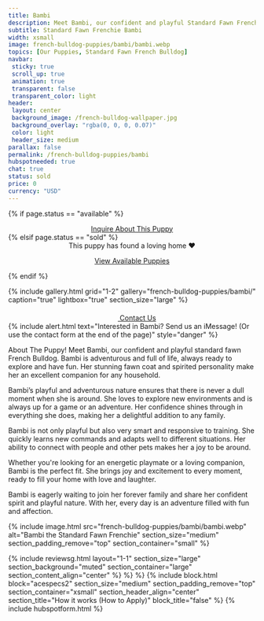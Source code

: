 ```yaml
---
title: Bambi
description: Meet Bambi, our confident and playful Standard Fawn French Bulldog puppy.
subtitle: Standard Fawn Frenchie Bambi
width: xsmall
image: french-bulldog-puppies/bambi/bambi.webp
topics: [Our Puppies, Standard Fawn French Bulldog]
navbar:
 sticky: true
 scroll_up: true
 animation: true
 transparent: false
 transparent_color: light
header:
 layout: center
 background_image: /french-bulldog-wallpaper.jpg
 background_overlay: "rgba(0, 0, 0, 0.07)"
 color: light
 header_size: medium
parallax: false
permalink: /french-bulldog-puppies/bambi
hubspotneeded: true
chat: true
status: sold
price: 0
currency: "USD"
---
```

{% if page.status == "available" %}
  <center>
    <a class="uk-button uk-button-danger uk-border-pill" href="/contact">
      Inquire About This Puppy
    </a>
  </center>
{% elsif page.status == "sold" %}
  <center>
    <div class="uk-alert-success uk-border-pill uk-text-bold uk-padding-small" uk-alert>
      This puppy has found a loving home ❤️
    </div>
    <p class="uk-text-center">
      <a href="/french-bulldog-puppies/" class="uk-button uk-button-primary uk-border-pill">
        View Available Puppies
      </a>
    </p>
  </center>
{% endif %}

{% include gallery.html
grid="1-2"
gallery="french-bulldog-puppies/bambi/"
caption="true"
lightbox="true"
section_size="large"
%}

<center><a class="uk-button uk-button-danger uk-border-pill uk-button-xlarge my-border-rounded" href="tel:212-739-0182">
    <span data-uk-icon="phone" class="uk-icon">
        <svg width="20" height="20" viewBox="0 0 20 20" xmlns="http://www.w3.org/2000/svg"></svg>
    </span>
    Contact Us
</a>
</center>
{% include alert.html text="Interested in Bambi? Send us an iMessage! (Or use the contact form at the end of the page)" style="danger" %}

About The Puppy!
Meet Bambi, our confident and playful standard fawn French Bulldog. Bambi is adventurous and full of life, always ready to explore and have fun. Her stunning fawn coat and spirited personality make her an excellent companion for any household.

Bambi’s playful and adventurous nature ensures that there is never a dull moment when she is around. She loves to explore new environments and is always up for a game or an adventure. Her confidence shines through in everything she does, making her a delightful addition to any family.

Bambi is not only playful but also very smart and responsive to training. She quickly learns new commands and adapts well to different situations. Her ability to connect with people and other pets makes her a joy to be around.

Whether you're looking for an energetic playmate or a loving companion, Bambi is the perfect fit. She brings joy and excitement to every moment, ready to fill your home with love and laughter.

Bambi is eagerly waiting to join her forever family and share her confident spirit and playful nature. With her, every day is an adventure filled with fun and affection.

{% include image.html
src="french-bulldog-puppies/bambi/bambi.webp"
alt="Bambi the Standard Fawn Frenchie"
section_size="medium"
section_padding_remove="top"
section_container="small"
%}

{% include reviewsg.html
layout="1-1"
section_size="large"
section_background="muted"
section_container="large"
section_content_align="center"
%}
%}
%}
{% include block.html
block="acespecs2"
section_size="medium"
section_padding_remove="top"
section_container="xsmall"
section_header_align="center"
section_title="How it works (How to Apply)"
block_title="false"
%}
{% include hubspotform.html %}



<script type="application/ld+json">
{
  "@context": "https://schema.org/",
  "@type": "Product",
  "name": "Bambi",
  "offers": {
    "@type": "Offer",
    "priceCurrency": "USD",
    "price": "0",
    "availability": "https://schema.org/SoldOut"
  }
}
</script>
